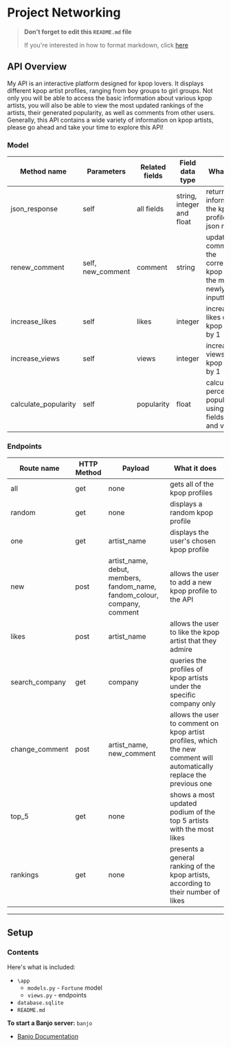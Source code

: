 # Project Networking


> **Don't forget to edit this `README.md` file**
>
> If you're interested in how to format markdown, click [here](https://www.markdownguide.org/basic-syntax/#images-1)

## API Overview
My API is an interactive platform designed for kpop lovers. It displays different kpop artist profiles, ranging from boy groups to girl groups. Not only you will be able to access the basic information about various kpop artists, you will also be able to view the most updated rankings of the artists, their generated popularity, as well as comments from other users. Generally, this API contains a wide variety of information on kpop artists, please go ahead and take your time to explore this API!

### Model
| Method name          | Parameters        | Related fields | Field data type           | What it does                                                                         |
|----------------------|-------------------|----------------|---------------------------|--------------------------------------------------------------------------------------|
| json_response        | self              | all fields     | string, integer and float | returns the information of the kpop profile in a json response                       |
| renew_comment        | self, new_comment | comment        | string                    | updates the comment of the corresponding kpop profile to the most newly inputted one |
| increase_likes       | self              | likes          | integer                   | increases the likes of the kpop profile by 1                                         |
| increase_views       | self              | views          | integer                   | increases the views of the kpop profile by 1                                         |
| calculate_popularity | self              | popularity     | float                     | calculates the percentage of popularity using the fields likes and views             |

### Endpoints
| Route name     | HTTP Method | Payload                                                                   | What it does                                                                                                          |
|----------------|-------------|---------------------------------------------------------------------------|-----------------------------------------------------------------------------------------------------------------------|
| all            | get         | none                                                                      | gets all of the kpop profiles                                                                                         |
| random         | get         | none                                                                      | displays a random kpop profile                                                                                        |
| one            | get         | artist_name                                                               | displays the user's chosen kpop profile                                                                               |
| new            | post        | artist_name, debut, members, fandom_name, fandom_colour, company, comment | allows the user to add a new kpop profile to the API                                                                  |
| likes          | post        | artist_name                                                               | allows the user to like the kpop artist that they admire                                                              |
| search_company | get         | company                                                                   | queries the profiles of kpop artists under the specific company only                                                  |
| change_comment | post        | artist_name, new_comment                                                  | allows the user to comment on kpop artist profiles, which the new comment will automatically replace the previous one |
| top_5          | get         | none                                                                      | shows a most updated podium of the top 5 artists with the most likes                                                  |
| rankings       | get         | none                                                                      | presents a general ranking of the kpop artists, according to their number of likes                                    |

---

## Setup

### Contents

Here's what is included:
- `\app`
    - `models.py` - `Fortune` model
    - `views.py` - endpoints
- `database.sqlite`  
- `README.md` 

**To start a Banjo server:** `banjo` 
- [Banjo Documentation](https://the-isf-academy.github.io/banjo_docs/)




